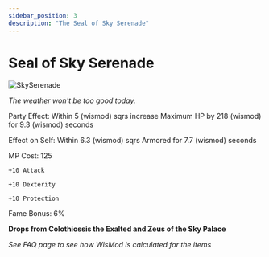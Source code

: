 ```yaml
---
sidebar_position: 3
description: "The Seal of Sky Serenade"
---
```


# Seal of Sky Serenade

![SkySerenade](https://vwiki.valorserver.com/api/item/picture/seal%20of%20sky%20serenade)

<i>The weather won't be too good today.</i>

Party Effect: Within 5 (wismod) sqrs increase Maximum HP by 218 (wismod) for 9.3 (wismod) seconds 

Effect on Self: Within 6.3 (wismod) sqrs Armored for 7.7 (wismod) seconds

MP Cost: 125

    +10 Attack
    
    +10 Dexterity
    
    +10 Protection

Fame Bonus: 6%

**Drops from Colothiossis the Exalted and Zeus of the Sky Palace**

*See FAQ page to see how WisMod is calculated for the items*
